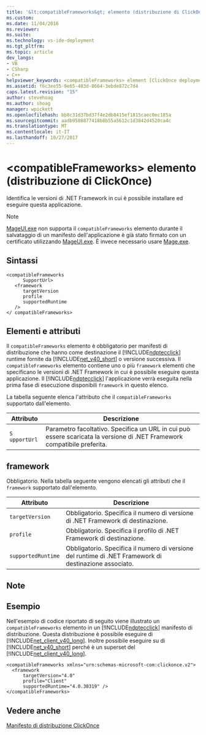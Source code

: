 ```yaml
---
title: '&lt;compatibleFrameworks&gt; elemento (distribuzione di ClickOnce) | Documenti Microsoft'
ms.custom: 
ms.date: 11/04/2016
ms.reviewer: 
ms.suite: 
ms.technology: vs-ide-deployment
ms.tgt_pltfrm: 
ms.topic: article
dev_langs:
- VB
- CSharp
- C++
helpviewer_keywords: <compatibleFrameworks> element [ClickOnce deployment manifest]
ms.assetid: f6c3ee55-9e65-403d-8664-3ebde872c7d4
caps.latest.revision: "15"
author: stevehoag
ms.author: shoag
manager: wpickett
ms.openlocfilehash: bb8c31d37bd37f4e2db8415ef1815caec0ec185a
ms.sourcegitcommit: aadb9588877418b8b55a5612c1d3842d4520ca4c
ms.translationtype: MT
ms.contentlocale: it-IT
ms.lasthandoff: 10/27/2017
---
```

# <a name="ltcompatibleframeworksgt-element-clickonce-deployment"></a>&lt;compatibleFrameworks&gt; elemento (distribuzione di ClickOnce)
Identifica le versioni di .NET Framework in cui è possibile installare ed eseguire questa applicazione.  
  
> [!NOTE]
>  [MageUI.exe](/dotnet/framework/tools/mageui-exe-manifest-generation-and-editing-tool-graphical-client) non supporta il `compatibleFrameworks` elemento durante il salvataggio di un manifesto dell'applicazione è già stato firmato con un certificato utilizzando [MageUI.exe](/dotnet/framework/tools/mageui-exe-manifest-generation-and-editing-tool-graphical-client). È invece necessario usare [Mage.exe](/dotnet/framework/tools/mage-exe-manifest-generation-and-editing-tool).  
  
## <a name="syntax"></a>Sintassi  
  
```  
<compatibleFrameworks  
      SupportUrl>   
   <framework  
      targetVersion  
      profile  
      supportedRuntime  
   />   
</ compatibleFrameworks>  
```  
  
## <a name="elements-and-attributes"></a>Elementi e attributi  
 Il `compatibleFrameworks` elemento è obbligatorio per manifesti di distribuzione che hanno come destinazione il [!INCLUDE[ndptecclick](../deployment/includes/ndptecclick_md.md)] runtime fornite da [!INCLUDE[net_v40_short](../code-quality/includes/net_v40_short_md.md)] o versione successiva. Il `compatibleFrameworks` elemento contiene uno o più `framework` elementi che specificano le versioni di .NET Framework in cui è possibile eseguire questa applicazione. Il [!INCLUDE[ndptecclick](../deployment/includes/ndptecclick_md.md)] l'applicazione verrà eseguita nella prima fase di esecuzione disponibili `framework` in questo elenco.  
  
 La tabella seguente elenca l'attributo che il `compatibleFrameworks` supportato dall'elemento.  
  
|Attributo|Descrizione|  
|---------------|-----------------|  
|`S` `upportUrl`|Parametro facoltativo. Specifica un URL in cui può essere scaricata la versione di .NET Framework compatibile preferita.|  
  
## <a name="framework"></a>framework  
 Obbligatorio. Nella tabella seguente vengono elencati gli attributi che il `framework` supportato dall'elemento.  
  
|Attributo|Descrizione|  
|---------------|-----------------|  
|`targetVersion`|Obbligatorio. Specifica il numero di versione di .NET Framework di destinazione.|  
|`profile`|Obbligatorio. Specifica il profilo di .NET Framework di destinazione.|  
|`supportedRuntime`|Obbligatorio. Specifica il numero di versione del runtime di .NET Framework di destinazione associato.|  
  
## <a name="remarks"></a>Note  
  
## <a name="example"></a>Esempio  
 Nell'esempio di codice riportato di seguito viene illustrato un `compatibleFrameworks` elemento in un [!INCLUDE[ndptecclick](../deployment/includes/ndptecclick_md.md)] manifesto di distribuzione. Questa distribuzione è possibile eseguire di [!INCLUDE[net_client_v40_long](../deployment/includes/net_client_v40_long_md.md)]. Inoltre possibile eseguire su di [!INCLUDE[net_v40_short](../code-quality/includes/net_v40_short_md.md)] perché è un superset del [!INCLUDE[net_client_v40_long](../deployment/includes/net_client_v40_long_md.md)].  
  
```  
<compatibleFrameworks xmlns="urn:schemas-microsoft-com:clickonce.v2">  
  <framework   
      targetVersion="4.0"   
      profile="Client"   
      supportedRuntime="4.0.30319" />  
</compatibleFrameworks>  
```  
  
## <a name="see-also"></a>Vedere anche  
 [Manifesto di distribuzione ClickOnce](../deployment/clickonce-deployment-manifest.md)